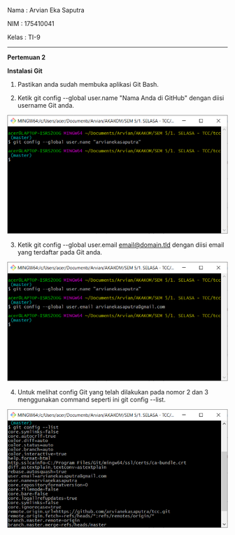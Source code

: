 Nama	: Arvian Eka Saputra

NIM		: 175410041

Kelas	: TI-9
________________________________________
**Pertemuan 2**

**Instalasi Git**

1.	Pastikan anda sudah membuka aplikasi Git Bash.


2.	Ketik git config --global user.name "Nama Anda di GitHub" dengan diisi username Git anda.

![satu](1.png)
 

3.	Ketik git config --global user.email email@domain.tld dengan diisi email yang terdaftar pada Git anda.

![dua](2.png)

 
4.	Untuk melihat config Git yang telah dilakukan pada nomor 2 dan 3 menggunakan command seperti ini git config --list.

![tiga](3.png)
